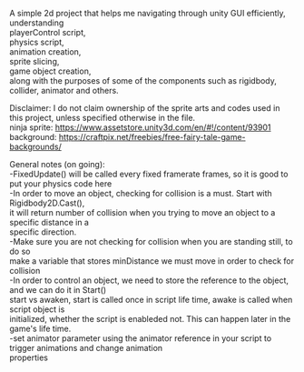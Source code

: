 A simple 2d project that helps me navigating through unity GUI efficiently, understanding  
	playerControl script,  
	physics script,  
	animation creation,  
	sprite slicing,  
	game object creation,  
along with the purposes of some of the components such as rigidbody, collider, animator and others.  
  
Disclaimer: I do not claim ownership of the sprite arts and codes used in this project, unless specified otherwise in the file.  
ninja sprite: https://www.assetstore.unity3d.com/en/#!/content/93901  
background: https://craftpix.net/freebies/free-fairy-tale-game-backgrounds/

General notes (on going):  
	-FixedUpdate() will be called every fixed framerate frames, so it is good to put your physics code here  
	-In order to move an object, checking for collision is a must. Start with Rigidbody2D.Cast(),  
		it will return number of collision when you trying to move an object to a specific distance in a  
		specific direction.  
	-Make sure you are not checking for collision when you are standing still, to do so  
		make a variable that stores minDistance we must move in order to check for collision  
	-In order to control an object, we need to store the reference to the object, and we can do it in Start()  
		start vs awaken, start is called once in script life time, awake is called when script object is  
		initialized, whether the script is enableded not. This can happen later in the game's life time.  
	-set animator parameter using the animator reference in your script to trigger animations and change animation  
		properties
